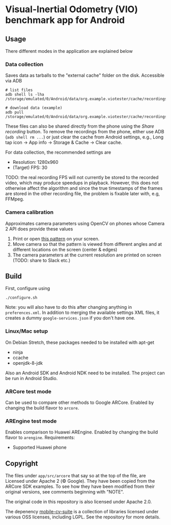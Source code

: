 # Visual-Inertial Odometry (VIO) benchmark app for Android

## Usage

There different modes in the application are explained below

### Data collection

Saves data as tarballs to the "external cache" folder on the disk. Accessible via ADB

    # list files
    adb shell ls -lha /storage/emulated/0/Android/data/org.example.viotester/cache/recordings

    # download data (example)
    adb pull /storage/emulated/0/Android/data/org.example.viotester/cache/recordings/20191031104043.tar

These files can also be shared directly from the phone using the _Share recording_ button.
To remove the recordings from the phone, either use ADB (`adb shell rm ...`)
or just clear the cache from Android settings, e.g.,
Long tap icon -> App info -> Storage & Cache -> Clear cache.

For data collection, the recommended settings are
 * Resolution: 1280x960
 * (Target) FPS: 30

TODO: the real recording FPS will not currently be stored to the recorded video,
which may produce speedups in playback. However, this does not otherwise affect the
algorithm and since the true timestamps of the frames are stored in the other recording file, the
problem is fixable later with, e.g, FFMpeg.

### Camera calibration

Approximates camera parameters using OpenCV on phones whose Camera 2 API does provide these values

 1. Print or open [this pattern](https://raw.githubusercontent.com/opencv/opencv/3.4/doc/acircles_pattern.png) on your screen.
 2. Move camera so that the pattern is viewed from different angles and at different locations on the screen (center & edges)
 3. The camera parameters at the current resolution are printed on screen (TODO: share to Slack etc.)

## Build

First, configure using

    ./configure.sh

Note: you will also have to do this after changing anything in `preferences.xml`. In addition to
merging the available settings XML files, it creates a dummy `google-services.json` if you don't
have one.

### Linux/Mac setup

On Debian Stretch, these packages needed to be installed with apt-get

 * ninja
 * ccache
 * openjdk-8-jdk

Also an Android SDK and Android NDK need to be installed. The project can be run in Android Studio.

### ARCore test mode

Can be used to compare other methods to Google ARCore.
Enabled by changing the build flavor to `arcore`.

### AREngine test mode

Enables comparison to Huawei AREngine. Enabled by changing the build flavor to `arengine`.
Requirements:
 * Supported Huawei phone

## Copyright

The files under `app/src/arcore` that say so at the top of the file,
are Licensed under Apache 2 (&copy; Google). They have been copied from the ARCore SDK examples.
To see how they have been modified from their original versions, see comments beginning with "NOTE".

The original code in this repository is also licensed under Apache 2.0.

The depenency [mobile-cv-suite](https://github.com/AaltoML/mobile-cv-suite)
is a collection of libraries licensed under various OSS licenses, including LGPL. See the repository for more details.
